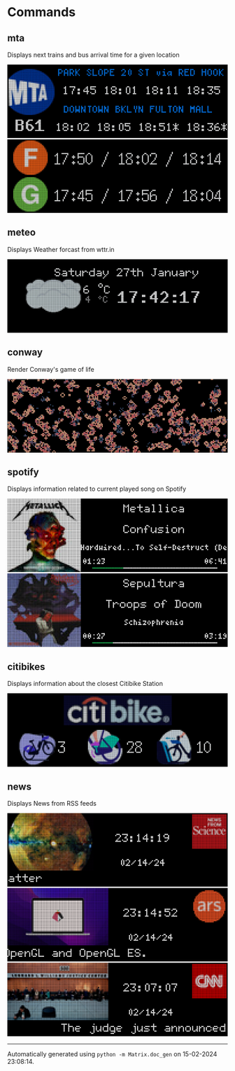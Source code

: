 # Commands

## mta

Displays next trains and bus arrival time for a given location

<img src="screenshots/mta2.gif"/>

<img src="screenshots/mta1.gif"/>

## meteo

Displays Weather forcast from wttr.in

<img src="screenshots/meteo1.gif"/>

## conway

Render Conway's game of life

<img src="screenshots/conway1.gif"/>

## spotify

Displays information related to current played song on Spotify

<img src="screenshots/spotify2.png"/>

<img src="screenshots/spotify1.png"/>

## citibikes

Displays information about the closest Citibike Station

<img src="screenshots/citibikes.gif"/>

## news

Displays News from RSS feeds

<img src="screenshots/news2.png"/>

<img src="screenshots/news1.png"/>

<img src="screenshots/news3.png"/>
<br/><hr/>

Automatically generated using `python -m Matrix.doc_gen` on 15-02-2024 23:08:14.